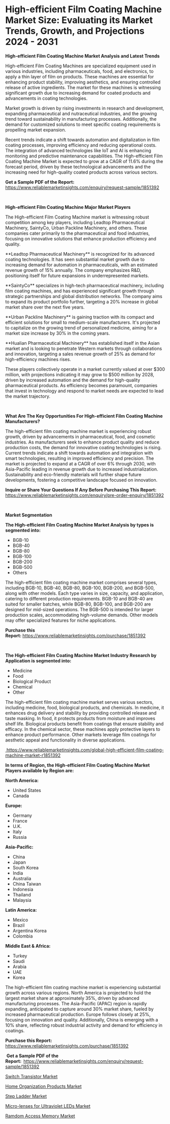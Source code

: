 <p><h1>High-efficient Film Coating Machine Market Size: Evaluating its Market Trends, Growth, and Projections 2024 - 2031</h1></p><p><strong>High-efficient Film Coating Machine Market Analysis and Latest Trends</strong></p>
<p><p>High-efficient Film Coating Machines are specialized equipment used in various industries, including pharmaceuticals, food, and electronics, to apply a thin layer of film on products. These machines are essential for enhancing product stability, improving aesthetics, and ensuring controlled release of active ingredients. The market for these machines is witnessing significant growth due to increasing demand for coated products and advancements in coating technologies.</p><p>Market growth is driven by rising investments in research and development, expanding pharmaceutical and nutraceutical industries, and the growing trend toward sustainability in manufacturing processes. Additionally, the demand for customized solutions to meet specific coating requirements is propelling market expansion. </p><p>Recent trends indicate a shift towards automation and digitalization in film coating processes, improving efficiency and reducing operational costs. The integration of advanced technologies like IoT and AI is enhancing monitoring and predictive maintenance capabilities. The High-efficient Film Coating Machine Market is expected to grow at a CAGR of 11.6% during the forecast period, driven by these technological advancements and the increasing need for high-quality coated products across various sectors.</p></p>
<p><strong>Get a Sample PDF of the Report:&nbsp;</strong> <a href="https://www.reliablemarketinsights.com/enquiry/request-sample/1851392?utm_campaign=1264&utm_medium=2&utm_source=Github&utm_content=ia&utm_term=18102024&utm_id=high-efficient-film-coating-machine">https://www.reliablemarketinsights.com/enquiry/request-sample/1851392</a></p>
<p>&nbsp;</p>
<p><strong>High-efficient Film Coating Machine Major Market Players</strong></p>
<p><p>The High-efficient Film Coating Machine market is witnessing robust competition among key players, including Leadtop Pharmaceutical Machinery, SaintyCo, Urban Packline Machinery, and others. These companies cater primarily to the pharmaceutical and food industries, focusing on innovative solutions that enhance production efficiency and quality.</p><p>**Leadtop Pharmaceutical Machinery** is recognized for its advanced coating technologies. It has seen substantial market growth due to increasing demand for automation in pharmaceuticals, with an estimated revenue growth of 15% annually. The company emphasizes R&D, positioning itself for future expansions in underrepresented markets.</p><p>**SaintyCo** specializes in high-tech pharmaceutical machinery, including film coating machines, and has experienced significant growth through strategic partnerships and global distribution networks. The company aims to expand its product portfolio further, targeting a 20% increase in global market share over the next five years.</p><p>**Urban Packline Machinery** is gaining traction with its compact and efficient solutions for small to medium-scale manufacturers. It's projected to capitalize on the growing trend of personalized medicine, aiming for a market size increase by 30% in the coming years. </p><p>**Hualian Pharmaceutical Machinery** has established itself in the Asian market and is looking to penetrate Western markets through collaborations and innovation, targeting a sales revenue growth of 25% as demand for high-efficiency machines rises.</p><p>These players collectively operate in a market currently valued at over $300 million, with projections indicating it may grow to $500 million by 2028, driven by increased automation and the demand for high-quality pharmaceutical products. As efficiency becomes paramount, companies that invest in technology and respond to market needs are expected to lead the market trajectory.</p></p>
<p>&nbsp;</p>
<p><strong>What Are The Key Opportunities For High-efficient Film Coating Machine Manufacturers?</strong></p>
<p><p>The high-efficient film coating machine market is experiencing robust growth, driven by advancements in pharmaceutical, food, and cosmetic industries. As manufacturers seek to enhance product quality and reduce production costs, the demand for innovative coating technologies is rising. Current trends indicate a shift towards automation and integration with smart technologies, resulting in improved efficiency and precision. The market is projected to expand at a CAGR of over 6% through 2030, with Asia-Pacific leading in revenue growth due to increased industrialization. Sustainability and eco-friendly materials will further shape future developments, fostering a competitive landscape focused on innovation.</p></p>
<p><strong>Inquire or Share Your Questions If Any Before Purchasing This Report:</strong> <a href="https://www.reliablemarketinsights.com/enquiry/pre-order-enquiry/1851392?utm_campaign=1264&utm_medium=2&utm_source=Github&utm_content=ia&utm_term=18102024&utm_id=high-efficient-film-coating-machine">https://www.reliablemarketinsights.com/enquiry/pre-order-enquiry/1851392</a></p>
<p>&nbsp;</p>
<p><strong>Market Segmentation</strong></p>
<p><strong>The High-efficient Film Coating Machine Market Analysis by types is segmented into:</strong></p>
<p><ul><li>BGB-10</li><li>BGB-40</li><li>BGB-80</li><li>BGB-100</li><li>BGB-200</li><li>BGB-500</li><li>Others</li></ul></p>
<p><p>The high-efficient film coating machine market comprises several types, including BGB-10, BGB-40, BGB-80, BGB-100, BGB-200, and BGB-500, along with other models. Each type varies in size, capacity, and application, catering to different production requirements. BGB-10 and BGB-40 are suited for smaller batches, while BGB-80, BGB-100, and BGB-200 are designed for mid-sized operations. The BGB-500 is intended for larger production scales, accommodating high-volume demands. Other models may offer specialized features for niche applications.</p></p>
<p><strong>Purchase this Report:&nbsp;</strong><a href="https://www.reliablemarketinsights.com/purchase/1851392?utm_campaign=1264&utm_medium=2&utm_source=Github&utm_content=ia&utm_term=18102024&utm_id=high-efficient-film-coating-machine">https://www.reliablemarketinsights.com/purchase/1851392</a></p>
<p>&nbsp;</p>
<p><strong>The High-efficient Film Coating Machine Market Industry Research by Application is segmented into:</strong></p>
<p><ul><li>Medicine</li><li>Food</li><li>Biological Product</li><li>Chemical</li><li>Other</li></ul></p>
<p><p>The high-efficient film coating machine market serves various sectors, including medicine, food, biological products, and chemicals. In medicine, it enhances drug delivery and stability by providing controlled release and taste masking. In food, it protects products from moisture and improves shelf life. Biological products benefit from coatings that ensure stability and efficacy. In the chemical sector, these machines apply protective layers to enhance product performance. Other markets leverage film coatings for aesthetic appeal and functionality in diverse applications.</p></p>
<p><a href="https://www.reliablemarketinsights.com/global-high-efficient-film-coating-machine-market-r1851392?utm_campaign=1264&utm_medium=2&utm_source=Github&utm_content=ia&utm_term=18102024&utm_id=high-efficient-film-coating-machine">&nbsp;https://www.reliablemarketinsights.com/global-high-efficient-film-coating-machine-market-r1851392</a></p>
<p><strong>In terms of Region, the High-efficient Film Coating Machine Market Players available by Region are:</strong></p>
<p>
    <p> <strong> North America: </strong>
        <ul>
            <li>United States</li>
            <li>Canada</li>
        </ul>
        </p> 
    <p> <strong> Europe: </strong>
        <ul>
            <li>Germany</li>
            <li>France</li>
            <li>U.K.</li>
            <li>Italy</li>
            <li>Russia</li>
        </ul>
        </p> 
    <p> <strong> Asia-Pacific: </strong>
        <ul>
            <li>China</li>
            <li>Japan</li>
            <li>South Korea</li>
            <li>India</li>
            <li>Australia</li>
            <li>China Taiwan</li>
            <li>Indonesia</li>
            <li>Thailand</li>
            <li>Malaysia</li>
        </ul>
        </p> 
    <p> <strong> Latin America: </strong>
        <ul>
            <li>Mexico</li>
            <li>Brazil</li>
            <li>Argentina Korea</li>
            <li>Colombia</li>
        </ul>
        </p> 
    <p> <strong> Middle East & Africa: </strong>
        <ul>
            <li>Turkey</li>
            <li>Saudi</li>
            <li>Arabia</li>
            <li>UAE</li>
            <li>Korea</li>
        </ul>
    </p>
    </p>
<p><p>The high-efficient film coating machine market is experiencing substantial growth across various regions. North America is projected to hold the largest market share at approximately 35%, driven by advanced manufacturing processes. The Asia-Pacific (APAC) region is rapidly expanding, anticipated to capture around 30% market share, fueled by increased pharmaceutical production. Europe follows closely at 25%, focusing on innovation and quality. Additionally, China is emerging with a 10% share, reflecting robust industrial activity and demand for efficiency in coatings.</p></p>
<p><strong>Purchase this Report: </strong><a href="https://www.reliablemarketinsights.com/purchase/1851392?utm_campaign=1264&utm_medium=2&utm_source=Github&utm_content=ia&utm_term=18102024&utm_id=high-efficient-film-coating-machine">https://www.reliablemarketinsights.com/purchase/1851392</a></p>
<p>&nbsp;<strong>Get a Sample PDF of the Report:&nbsp;&nbsp;</strong><a href="https://www.reliablemarketinsights.com/enquiry/request-sample/1851392?utm_campaign=1264&utm_medium=2&utm_source=Github&utm_content=ia&utm_term=18102024&utm_id=high-efficient-film-coating-machine">https://www.reliablemarketinsights.com/enquiry/request-sample/1851392</a></p>
<p><strong></strong></p>
<p><p><a href="https://www.linkedin.com/pulse/switch-transistor-market-growth-segmentation-regional-qeeoc?utm_campaign=1264&utm_medium=2&utm_source=Github&utm_content=ia&utm_term=18102024&utm_id=high-efficient-film-coating-machine">Switch Transistor Market</a></p><p><a href="https://www.linkedin.com/pulse/home-organization-products-market-overview-global-trends-future-sdkoc?utm_campaign=1264&utm_medium=2&utm_source=Github&utm_content=ia&utm_term=18102024&utm_id=high-efficient-film-coating-machine">Home Organization Products Market</a></p><p><a href="https://www.linkedin.com/pulse/regional-adaptations-global-step-ladder-market-trends-overview-ofjhc?utm_campaign=1264&utm_medium=2&utm_source=Github&utm_content=ia&utm_term=18102024&utm_id=high-efficient-film-coating-machine">Step Ladder Market</a></p><p><a href="https://github.com/julyju69/Market-Research-Report-List-5/blob/main/micro-lenses-for-ultraviolet-leds-market.md?utm_campaign=1264&utm_medium=2&utm_source=Github&utm_content=ia&utm_term=18102024&utm_id=high-efficient-film-coating-machine">Micro-lenses for Ultraviolet LEDs Market</a></p><p><a href="https://www.linkedin.com/pulse/insights-ramdom-access-memory-market-size-which-expanding-nltrc?utm_campaign=1264&utm_medium=2&utm_source=Github&utm_content=ia&utm_term=18102024&utm_id=high-efficient-film-coating-machine">Ramdom Access Memory Market</a></p></p>